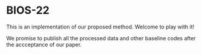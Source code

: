 # BIOS-22
This is an implementation of our proposed method. Welcome to play with it!

We promise to publish all the processed data and other baseline codes after the accceptance of our paper.

